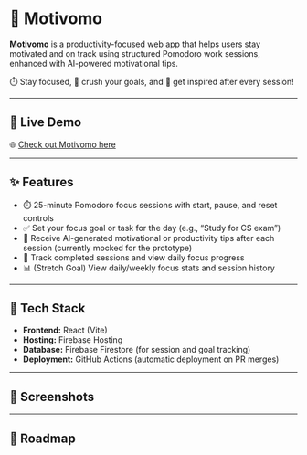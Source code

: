 # 📱 Motivomo

**Motivomo** is a productivity-focused web app that helps users stay motivated and on track using structured Pomodoro work sessions, enhanced with AI-powered motivational tips.

⏱️ Stay focused, 🎯 crush your goals, and 🧠 get inspired after every session!

---

## 🚀 Live Demo
🌐 [Check out Motivomo here](https://motivomo-2c693.web.app/)

---

## ✨ Features
- ⏱️ 25-minute Pomodoro focus sessions with start, pause, and reset controls
- ✅ Set your focus goal or task for the day (e.g., “Study for CS exam”)
- 🧠 Receive AI-generated motivational or productivity tips after each session (currently mocked for the prototype)
- 🎯 Track completed sessions and view daily focus progress
- 📊 (Stretch Goal) View daily/weekly focus stats and session history

---

## 📂 Tech Stack
- **Frontend:** React (Vite)
- **Hosting:** Firebase Hosting
- **Database:** Firebase Firestore (for session and goal tracking)
- **Deployment:** GitHub Actions (automatic deployment on PR merges)

---

## 📸 Screenshots

---

## 🧠 Roadmap